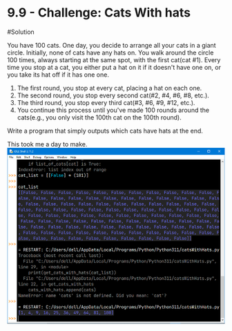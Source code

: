 # 9.9 - Challenge: Cats With hats
#Solution


You have 100 cats.
One day, you decide to arrange all your cats in a giant circle. Initially, none of cats have any hats on. You walk around the circle 100 times, always starting at the same spot, with the first cat(cat #1). Every time you stop at a cat, you either put a hat on it if it doesn't have one on, or you take its hat off if it has one one.

1. The first round, you stop at every cat, placing a hat on each one.
2. The second round, you stop every second cat(#2, #4, #6, #8, etc.).
3. The third round, you stop every third cat(#3, #6, #9, #12, etc.).
4. You continue this process until you've made 100 rounds around the cats(e.g., you only visit the 100th cat on the 100th round).

Write a program that simply outputs which cats have hats at the end.

This took me a day to make.
<br>
![My solution](cats-with-hats./cAtSwItHhAtS2.PNG)
